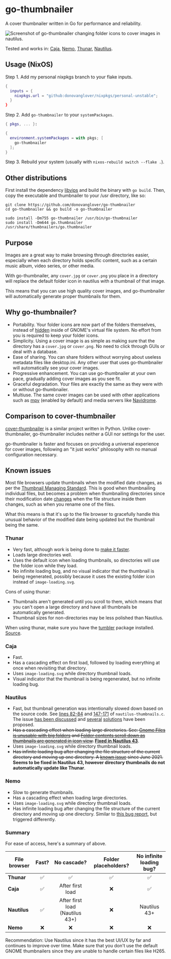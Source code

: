 # go-thumbnailer

A cover thumbnailer written in Go for performance and reliability.

![Screenshot of go-thumbnailer changing folder icons to cover images in nautilus.](example.png)

Tested and works in: [Caja](https://github.com/mate-desktop/caja), [Nemo](https://github.com/linuxmint/nemo), [Thunar](https://github.com/xfce-mirror/thunar), [Nautilus](https://github.com/GNOME/nautilus).

## Usage (NixOS)

Step 1. Add my personal nixpkgs branch to your flake inputs.

```nix
{
  inputs = {
    nixpkgs.url = "github:donovanglover/nixpkgs/personal-unstable";
  }
}
```

Step 2. Add `go-thumbnailer` to your `systemPackages`.

```nix
{ pkgs, ... }:

{
  environment.systemPackages = with pkgs; [
    go-thumbnailer
  ];
}
```

Step 3. Rebuild your system (usually with `nixos-rebuild switch --flake .`).

## Other distributions

First install the dependency [libvips](https://github.com/libvips/libvips) and build the binary with `go build`. Then, copy the executable and thumbnailer to your /usr directory, like so:

```fish
git clone https://github.com/donovanglover/go-thumbnailer
cd go-thumbnailer && go build -o go-thumbnailer

sudo install -Dm755 go-thumbnailer /usr/bin/go-thumbnailer
sudo install -Dm644 go.thumbnailer /usr/share/thumbnailers/go.thumbnailer
```

## Purpose

Images are a great way to make browsing through directories easier, especially when each directory holds specific content, such as a certain music album, video series, or other media.

With go-thumbnailer, any `cover.jpg` or `cover.png` you place in a directory will replace the default folder icon in nautilus with a thumbnail of that image.

This means that you can use high quality cover images, and go-thumbnailer will automatically generate proper thumbnails for them.

## Why go-thumbnailer?

- Portability. Your folder icons are now part of the folders themselves, instead of [hidden](https://askubuntu.com/questions/153575/where-does-gnome-nautilus-store-directory-icons) inside of GNOME's virtual file system. No effort from you is required to keep your folder icons.
- Simplicity. Using a cover image is as simple as making sure that the directory has a `cover.jpg` or `cover.png`. No need to click through GUIs or deal with a database.
- Ease of sharing. You can share folders without worrying about useless metadata files like desktop.ini. Any other user that uses go-thumbnailer will automatically see your cover images.
- Progressive enhancement. You can use go-thumbnailer at your own pace, gradually adding cover images as you see fit.
- Graceful degradation. Your files are exactly the same as they were with or without go-thumbnailer.
- Multiuse. The same cover images can be used with other applications such as [mpv](https://github.com/mpv-player/mpv) (enabled by default) and media servers like [Navidrome](https://github.com/navidrome/navidrome).

## Comparison to cover-thumbnailer

[cover-thumbnailer](https://github.com/flozz/cover-thumbnailer) is a similar project written in Python. Unlike cover-thumbnailer, go-thumbnailer includes neither a GUI nor settings for the user.

go-thumbnailer is faster and focuses on providing a universal experience for cover images, following an "it just works" philosophy with no manual configuration necessary.

## Known issues

Most file browsers update thumbnails when the modified date changes, as per the [Thumbnail Managing Standard](https://specifications.freedesktop.org/thumbnail-spec/thumbnail-spec-latest.html#MODIFICATIONS). This is good when thumbnailing individual files, but becomes a problem when thumbnailing directories since their modification date [changes](https://stackoverflow.com/questions/3620684/directory-last-modified-date/3620704#3620704) when the file structure inside them changes, such as when you rename one of the files.

What this means is that it's up to the file browser to gracefully handle this unusual behavior of the modified date being updated but the thumbnail being the same.

### Thunar

- Very fast, although work is being done to [make it faster](https://gitlab.xfce.org/xfce/tumbler/-/issues/1).
- Loads large directories well.
- Uses the default icon when loading thumbnails, so directories will use the folder icon while they load.
- No infinite loading bug, and no visual indicator that the thumbnail is being regenerated, possibly because it uses the existing folder icon instead of `image-loading.svg`.

Cons of using thunar:

- Thumbnails aren't generated until you scroll to them, which means that you can't open a large directory and have all thumbnails be automatically generated.
- Thumbnail sizes for non-directories may be less polished than Nautilus.

When using thunar, make sure you have the [tumbler](https://gitlab.xfce.org/xfce/tumbler) package installed. [Source](https://superuser.com/questions/258633/why-is-thunar-not-creating-and-showing-thumbnails-of-images/259471#259471).

### Caja

- Fast.
- Has a cascading effect on first load, followed by loading everything at once when revisiting that directory.
- Uses `image-loading.svg` while directory thumbnail loads.
- Visual indicator that the thumbnail is being regenerated, but no infinite loading bug.

### Nautilus

- Fast, but thumbnail generation was intentionally slowed down based on the source code. See [lines 82-84](https://gitlab.gnome.org/GNOME/nautilus/-/blob/794931998cb27b7ca94651c72300a5ed167a8951/src/nautilus-thumbnails.c#L82-84) and [147-171](https://gitlab.gnome.org/GNOME/nautilus/-/blob/794931998cb27b7ca94651c72300a5ed167a8951/src/nautilus-thumbnails.c#L147-171) of `nautilus-thumbnails.c`. The issue [has been discussed](https://gitlab.gnome.org/GNOME/nautilus/-/issues/856) and [several](https://gitlab.gnome.org/GNOME/nautilus/-/merge_requests/660) [solutions](https://gitlab.gnome.org/GNOME/nautilus/-/merge_requests/700) have been proposed.
- ~~Has a cascading effect when loading large directories. See: [Gnome Files is unusable with big folders](https://gitlab.gnome.org/GNOME/nautilus/-/issues/1967) and [Folder contents scroll down as thumbnails are generated in icon view](https://gitlab.gnome.org/GNOME/nautilus/-/issues/1720).~~ **[Fixed in Nautilus 43](https://gitlab.gnome.org/GNOME/nautilus/-/issues/1720#note_1483977)**.
- Uses `image-loading.svg` while directory thumbnail loads.
- ~~Has infinite loading bug after changing the file structure of the current directory and moving up one directory. A [known issue](https://gitlab.gnome.org/GNOME/nautilus/-/issues/1887) since June 2021.~~ **Seems to be fixed in Nautilus 43, however directory thumbnails do not automatically update like Thunar**.

### Nemo

- Slow to generate thumbnails.
- Has a cascading effect when loading large directories.
- Uses `image-loading.svg` while directory thumbnail loads.
- Has infinite loading bug after changing the file structure of the current directory and moving up one directory. Similar to [this bug report](https://github.com/linuxmint/nemo/issues/2736), but triggered differently.

### Summary

For ease of access, here's a summary of above.

| File browser | Fast? | No cascade?  | Folder placeholders? | No infinite loading bug? |
| --- | :---: | :---: | :---: | :---: |
| **Thunar** | :white_check_mark: | :white_check_mark: | :white_check_mark: | :white_check_mark: |
| **Caja** | :white_check_mark: | After first load | :x: | :white_check_mark: |
| **Nautilus** | :white_check_mark: | After first load (Nautilus 43+) | :x: | Nautilus 43+ |
| **Nemo** | :x: | :x: | :x: | :x: |

Recommendation: Use Nautilus since it has the best UI/UX by far and continues to improve over time. Make sure that you don't use the default GNOME thumbnailers since they are unable to handle certain files like H265.
